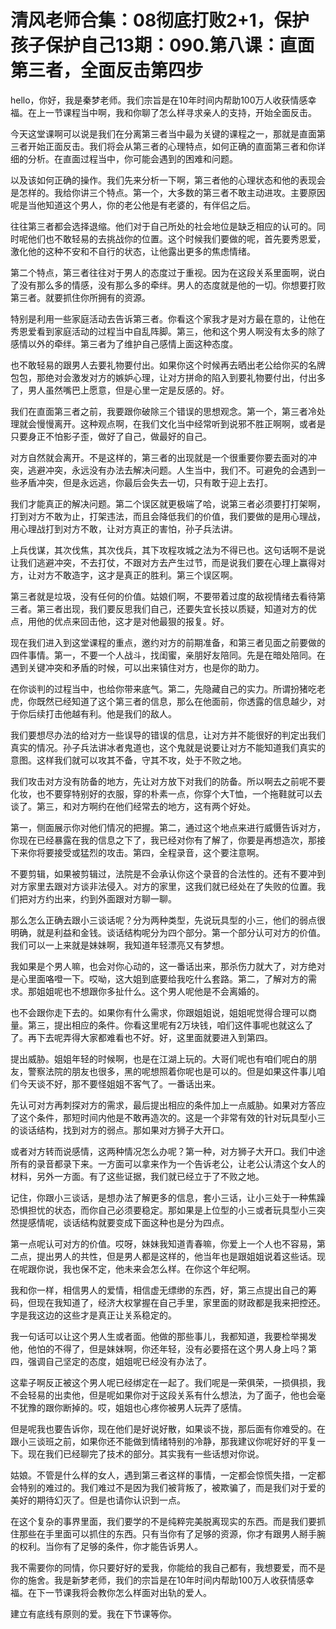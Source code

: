 # 清风老师合集：08彻底打败2+1，保护孩子保护自己13期：090.第八课：直面第三者，全面反击第四步

hello，你好，我是秦梦老师。我们宗旨是在10年时间内帮助100万人收获情感幸福。在上一节课程当中啊，我和你聊了怎么样寻求亲人的支持，开始全面反击。

今天这堂课啊可以说是我们在分离第三者当中最为关键的课程之一，那就是直面第三者开始正面反击。我们将会从第三者的心理特点，如何正确的直面第三者和你详细的分析。在直面过程当中，你可能会遇到的困难和问题。

以及该如何正确的操作。我们先来分析一下啊，第三者他的心理状态和他的表现会是怎样的。我给你讲三个特点。第一个，大多数的第三者不敢主动进攻。主要原因呢是当他知道这个男人，你的老公他是有老婆的，有伴侣之后。

往往第三者都会选择退缩。他们对于自己所处的社会地位是缺乏相应的认可的。同时呢他们也不敢轻易的去挑战你的位置。这个时候我们要做的呢，首先要秀恩爱，激化他的这种不安和不自行的状态，让他露出更多的焦虑情绪。

第二个特点，第三者往往对于男人的态度过于重视。因为在这段关系里面啊，说白了没有那么多的情感，没有那么多的牵绊。男人的态度就是他的一切。你想要打败第三者。就要抓住你所拥有的资源。

特别是利用一些家庭活动去告诉第三者。你看这个家我才是对方最在意的，让他在秀恩爱看到家庭活动的过程当中自乱阵脚。第三，他和这个男人啊没有太多的除了感情以外的牵绊。第三者为了维护自己感情上面这种态度。

也不敢轻易的跟男人去要礼物要付出。如果你这个时候再去晒出老公给你买的名牌包包，那绝对会激发对方的嫉妒心理，让对方拼命的陷入到要礼物要付出，付出多了，男人虽然嘴巴上愿意，但是心里一定是反感的。好。

我们在直面第三者之前，我要跟你破除三个错误的思想观念。第一个，第三者冷处理就会慢慢离开。这种观点啊，在我们文化当中经常听到说邪不胜正啊啊，或者是只要身正不怕影子歪，做好了自己，做最好的自己。

对方自然就会离开。不是这样的，第三者的出现就是一个很重要你要去面对的冲突，逃避冲突，永远没有办法去解决问题。人生当中，我们不。可避免的会遇到一些矛盾冲突，但是永远逃，你最后会失去一切，只有敢于迎上去打。

我们才能真正的解决问题。第二个误区就更极端了哈，说第三者必须要打打架啊，打到对方不敢为止，打架违法，而且会降低我们的价值，我们要做的是用心理战，用心理战打到对方不敢，让对方真正的害怕，孙子兵法讲。

上兵伐谋，其次伐焦，其次伐兵，其下攻程攻城之法为不得已也。这句话啊不是说让我们逃避冲突，不去打仗，不跟对方去产生过节，而是说我们要在心理上赢得对方，让对方不敢造字，这才是真正的胜利。第三个误区啊。

第三者就是垃圾，没有任何的价值。姑娘们啊，不要带着过度的敌视情绪去看待第三者。第三者出现，我们要反思我们自己，还要失宜长技以质疑，知道对方的优点，用他的优点来回击他，这才是对他最狠的报复。好。

现在我们进入到这堂课程的重点，邀约对方的前期准备，和第三者见面之前要做的四件事情。第一，不要一个人战斗，找闺蜜，亲朋好友陪同。先是在暗处陪同。在遇到关键冲突和矛盾的时候，可以出来镇住对方，也是你的助力。

在你谈判的过程当中，也给你带来底气。第二，先隐藏自己的实力。所谓扮猪吃老虎，你既然已经知道了这个第三者的信息，那么在他面前，你透露的信息越少，对于你后续打击他越有利。他是我们的敌人。

我们要想尽办法的给对方一些误导的错误的信息，让对方并不能很好的判定出我们真实的情况。孙子兵法讲冰者鬼道也，这个鬼就是说要让对方不能知道我们真实的意图。这样我们就可以攻其不备，守其不攻，处于不败之地。

我们攻击对方没有防备的地方，先让对方放下对我们的防备。所以啊去之前呢不要化妆，也不要穿特别好的衣服，穿的朴素一点，你穿个大T恤，一个拖鞋就可以去谈了。第三，和对方啊约在他们经常去的地方，这有两个好处。

第一，侧面展示你对他们情况的把握。第二，通过这个地点来进行威慑告诉对方，你现在已经暴露在我的信息之下了，我已经对你有了解了，你要是再想造次，那接下来你将要接受或猛烈的攻击。第四，全程录音，这个要注意啊。

不要剪辑，如果被剪辑过，法院是不会承认你这个录音的合法性的。还有不要冲到对方家里去跟对方谈非法侵入。对方的家里，这我们就已经处在了失败的位置。我们把对方约出来，约到外面跟对方聊一聊。

那么怎么正确去跟小三谈话呢？分为两种类型，先说玩具型的小三，他们的弱点很明确，就是利益和金钱。谈话结构呢分为四个部分。第一个部分认可对方的价值。我们可以一上来就是妹妹啊，我知道年轻漂亮又有梦想。

我如果是个男人嘛，也会对你心动的，这一番话出来，那杀伤力就大了，对方绝对是心里面咯噔一下。哎呦，这大姐到底要给我吃什么套路。第二，了解对方的需求。那姐姐呢也不想跟你多扯什么。这个男人呢他是不会离婚的。

也不会跟你走下去的。如果你有什么需求，你跟姐姐说，姐姐呢觉得合理可以商量。第三，提出相应的条件。你看这里呢有2万块钱，咱们这件事呢也就这么了了。再下去呢弄得大家都难看也不好。好，这里面就要进入到第四。

提出威胁。姐姐年轻的时候啊，也是在江湖上玩的。大哥们呢也有咱们呢白的朋友，警察法院的朋友也很多，黑的呢想照着你呢也是可以的。但是如果这件事儿咱们今天谈不好，那不要怪姐姐不客气了。一番话出来。

先认可对方再刺探对方的需求，最后提出相应的条件加上一点威胁。如果对方答应了这个条件，那短时间内他是不敢再造次的。这是一个非常有效的针对玩具型小三的谈话结构，找到对方的弱点。那如果对方狮子大开口。

或者对方转而说感情，这两种情况怎么办呢？第一种，对方狮子大开口。我们中途所有的录音都录下来。一方面可以拿来作为一个告诉老公，让老公认清这个女人的材料，另外一方面。有了这些证据，我们就已经立于了不败之地。

记住，你跟小三谈话，是想办法了解更多的信息，套小三话，让小三处于一种焦躁恐惧担忧的状态，而你自己必须要稳定。那如果是上位型的小三或者玩具型小三突然提感情呢，谈话结构就要变成下面这种也是分为四点。

第一点呢认可对方的价值。哎呀，妹妹我知道青春嘛，你爱上一个人也不容易，第二点，提出男人的共性，但是男人都是这样的，他当年也是跟姐姐说着这些话。现在呢跟你说，我也保不定，他未来会怎么样。在你这个年纪啊。

我和你一样，相信男人的爱情，相信虚无缥缈的东西，好，第三点提出自己的筹码，但现在我知道了，经济大权掌握在自己手里，家里面的财政都是我来把控还。字是我这边的这些才是真正让关系稳定的。

我一句话可以让这个男人生或者面。他做的那些事儿，我都知道，我要检举揭发他，他怕的不得了，但是妹妹啊，你还年轻，没有必要搭在这个男人身上吗？第四，强调自己坚定的态度，姐姐呢已经没有办法了。

这辈子啊反正被这个男人呢已经绑定在一起了。我们呢是一荣俱荣，一损俱损，我不会轻易的出卖他，但是呢如果你对于这段关系有什么想法，为了面子，他也会毫不犹豫的跟你断掉的。哎，姐姐也心疼你被男人玩弄了感情。

但是呢我也要告诉你，现在他们是好说好散，如果谈不拢，那后面有你难受的。在跟小三谈班之前，如果你还不能做到情绪特别的冷静，那我建议你呢好好的平复一下。现在我们已经聊完了技术的部分。其实我有一些话想对你说。

姑娘。不管是什么样的女人，遇到第三者这样的事情，一定都会惊慌失措，一定都会特别的难过的。我们难过不是因为我们被背叛了，被欺骗了，而是我们对于爱的美好的期待幻灭了。但是也请你认识到一点。

在这个复杂的事界里面，我们要学的不是纯粹完美脱离现实的东西。而是我们要抓住那些在手里面可以抓住的东西。只有当你有了足够的资源，你才有跟男人掰手腕的权利。当你有了足够的条件，你才能告诉男人。

我不需要你的同情，你只要好好的爱我，你能给的我自己都有，我想要爱，而不是你的施舍。我是新梦老师，我们的宗旨是在10年时间内帮助100万人收获情感幸福。在下一节课我将会教你怎么样面对出轨的爱人。

建立有底线有原则的爱。我在下节课等你。